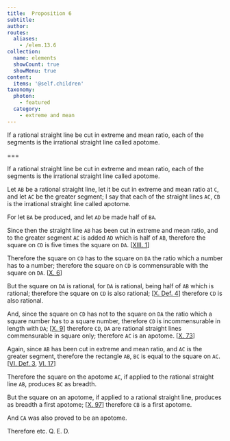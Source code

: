 ```yaml
---
title:  Proposition 6
subtitle:
author:
routes:
  aliases:
    - /elem.13.6
collection:
  name: elements
  showCount: true
  showMenu: true
content:
  items: '@self.children'
taxonomy:
  photon:
    - featured
  category:
    - extreme and mean
---
```


<hi rend="ital">If a rational straight line be cut in extreme and mean ratio</hi>, <hi rend="ital">each of the segments is the irrational straight line called apotome.</hi>
<!-- <pb n="450"/> -->

===

<span class="ital">If a rational straight line be cut in extreme and mean ratio</span>, <span class="ital">each of the segments is the irrational straight line called apotome.</span>
<pb n="450"/>

Let `AB` be a rational straight line, let it be cut in extreme and mean ratio at `C`, and let `AC` be the greater segment; I say that each of the straight lines `AC`, `CB` is the irrational straight line called apotome.

For let `BA` be produced, and let `AD` be made half of `BA`.

Since then the straight line `AB` has been cut in extreme and mean ratio, and to the greater segment `AC` is added `AD` which is half of `AB`, therefore the square on `CD` is five times the square on `DA`. [<a href="/elem.13.1">XIII. 1</a>]

Therefore the square on `CD` has to the square on `DA` the ratio which a number has to a number; therefore the square on `CD` is commensurable with the square on `DA`. [<a href="/elem.10.6">X. 6</a>]

But the square on `DA` is rational, for `DA` is rational, being half of `AB` which is rational; therefore the square on `CD` is also rational; [<a href="/elem.10.def.4">X. Def. 4</a>] therefore `CD` is also rational.

And, since the square on `CD` has not to the square on `DA` the ratio which a square number has to a square number, therefore `CD` is incommensurable in length with `DA`; [<a href="/elem.10.9">X. 9</a>] therefore `CD`, `DA` are rational straight lines commensurable in square only; therefore `AC` is an apotome. [<a href="/elem.10.73">X. 73</a>]

Again, since `AB` has been cut in extreme and mean ratio, and `AC` is the greater segment, therefore the rectangle `AB`, `BC` is equal to the square on `AC`. [<a href="/elem.6.def.3">VI. Def. 3</a>, <a href="/elem.6.17">VI. 17</a>]

Therefore the square on the apotome `AC`, if applied to the rational straight line `AB`, produces `BC` as breadth.

But the square on an apotome, if applied to a rational straight line, produces as breadth a first apotome; [<a href="/elem.10.97">X. 97</a>] therefore `CB` is a first apotome. <pb n="451"/>

And `CA` was also proved to be an apotome.

Therefore etc. Q. E. D.
